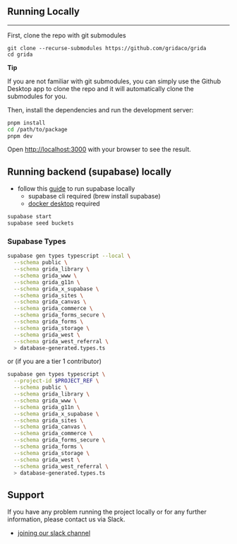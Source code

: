 ## Running Locally

---

First, clone the repo with git submodules

```
git clone --recurse-submodules https://github.com/gridaco/grida
cd grida
```

**Tip**

If you are not familiar with git submodules, you can simply use the Github Desktop app to clone the repo and it will automatically clone the submodules for you.

Then, install the dependencies and run the development server:

```bash
pnpm install
cd /path/to/package
pnpm dev
```

Open [http://localhost:3000](http://localhost:3000) with your browser to see the result.

## Running backend (supabase) locally

- follow this [guide](https://supabase.io/docs/guides/local-development) to run supabase locally
  - supabase cli required (brew install supabase)
  - [docker desktop](https://docker.com) required

```bash
supabase start
supabase seed buckets
```

### Supabase Types

```bash
supabase gen types typescript --local \
  --schema public \
  --schema grida_library \
  --schema grida_www \
  --schema grida_g11n \
  --schema grida_x_supabase \
  --schema grida_sites \
  --schema grida_canvas \
  --schema grida_commerce \
  --schema grida_forms_secure \
  --schema grida_forms \
  --schema grida_storage \
  --schema grida_west \
  --schema grida_west_referral \
  > database-generated.types.ts
```

or (if you are a tier 1 contributor)

```bash
supabase gen types typescript \
  --project-id $PROJECT_REF \
  --schema public \
  --schema grida_library \
  --schema grida_www \
  --schema grida_g11n \
  --schema grida_x_supabase \
  --schema grida_sites \
  --schema grida_canvas \
  --schema grida_commerce \
  --schema grida_forms_secure \
  --schema grida_forms \
  --schema grida_storage \
  --schema grida_west \
  --schema grida_west_referral \
  > database-generated.types.ts
```

## Support

If you have any problem running the project locally or for any further information, please contact us via Slack.

- [joining our slack channel](https://grida.co/join-slack)
